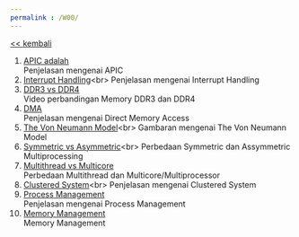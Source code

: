 ```yaml
---
permalink : /W00/
---
```

[<< kembali](../)

1. [APIC adalah](https://wiki.osdev.org/APIC)<br>
  Penjelasan mengenai APIC
2. [Interrupt Handling](https://www.sciencedirect.com/topics/engineering/interrupt-handling#:~:text=Interrupt%20handling%20is%20a%20key,comprises%20interrupts%20and%20their%20handlers.&text=The%20software%20assigns%20each%20interrupt,input%20and%20output%20while%20running.)<br>
  Penjelasan mengenai Interrupt Handling
3. [DDR3 vs DDR4](https://www.youtube.com/watch?v=utWnjA4NzSA)<br>
  Video perbandingan Memory DDR3 dan DDR4
4. [DMA](https://en.wikipedia.org/wiki/Direct_memory_access)<br>
  Penjelasan mengenai Direct Memory Access
5. [The Von Neumann Model](https://www.javatpoint.com/von-neumann-model#:~:text=It%20consisted%20of%20a%20Control,in%20most%20computers%20produced%20today.)<br>
  Gambaran mengenai The Von Neumann Model
6. [Symmetric vs Asymmetric](https://www.geeksforgeeks.org/difference-between-asymmetric-and-symmetric-multiprocessing/#:~:text=In%20asymmetric%20multiprocessing%2C%20the%20processors,the%20processors%20are%20treated%20equally.&text=All%20processors%20communicate%20with%20another,%2C%20process%20are%20master%2Dslave.)<br>
  Perbedaan Symmetric dan Assymmetric Multiprocessing
7. [Multithread vs Multicore](https://www.eetimes.com/demystifying-multithreading-and-multi-core/#)<br>
  Perbedaan Multithread dan Multicore/Multiprocessor
8. [Clustered System](https://www.tutorialspoint.com/Clustered-Systems#:~:text=The%20clustered%20systems%20are%20a,systems%20contains%20the%20cluster%20software.)<br>
  Penjelasan mengenai Clustered System
9. [Process Management](https://www.geeksforgeeks.org/introduction-of-process-management/)<br>
  Penjelasan mengenai Process Management
10. [Memory Management](https://www.tutorialspoint.com/operating_system/os_memory_management.htm)<br>
  Memory Management
